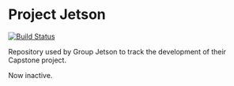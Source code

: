# Project Jetson


[![Build Status](https://travis-ci.org/Loriko/project_jetson.svg?branch=master)](https://travis-ci.org/Loriko/project_jetson)


Repository used by Group Jetson to track the development of their Capstone project.

Now inactive.
